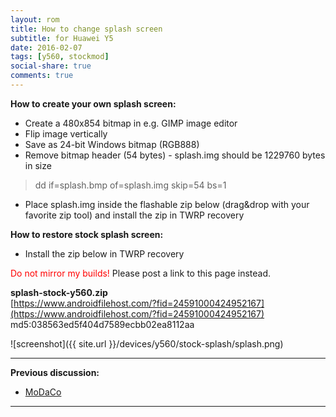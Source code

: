 ```yaml
---
layout: rom
title: How to change splash screen
subtitle: for Huawei Y5
date: 2016-02-07
tags: [y560, stockmod]
social-share: true
comments: true
---
```


**How to create your own splash screen:**

- Create a 480x854 bitmap in e.g. GIMP image editor
- Flip image vertically
- Save as 24-bit Windows bitmap (RGB888)
- Remove bitmap header (54 bytes) - splash.img should be 1229760 bytes in size

> dd if=splash.bmp of=splash.img skip=54 bs=1

- Place splash.img inside the flashable zip below (drag&drop with your favorite zip tool) and install the zip in TWRP recovery

**How to restore stock splash screen:**

- Install the zip below in TWRP recovery

<span style="color:#FF0000;">Do not mirror my builds!</span> Please post a link to this page instead.

**splash-stock-y560.zip**  
[https://www.androidfilehost.com/?fid=24591000424952167](https://www.androidfilehost.com/?fid=24591000424952167)  
md5:038563ed5f404d7589ecbb02ea8112aa

![screenshot]({{ site.url }}/devices/y560/stock-splash/splash.png)

----

**Previous discussion:**

- [MoDaCo](http://www.modaco.com/forums/topic/376914-how-to-change-splash-screen/)

----
